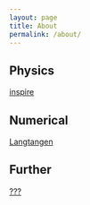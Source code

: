 ```yaml
---
layout: page
title: About
permalink: /about/
---
```


## Physics

[inspire](https://inspirehep.net/)

## Numerical

[Langtangen](https://hplgit.github.io/)

## Further
[???](terra.md)
